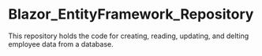 # Blazor_EntityFramework_Repository
 This repository holds the code for creating, reading, updating, and delting employee data from a database.
